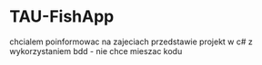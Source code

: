 # TAU-FishApp
chcialem poinformowac na zajeciach przedstawie projekt w c# z wykorzystaniem bdd  - nie chce mieszac kodu
